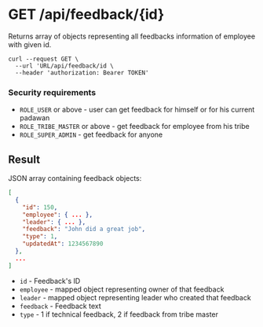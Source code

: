 # GET /api/feedback/{id}

Returns array of objects representing all feedbacks information of employee with given id.

```
curl --request GET \
  --url 'URL/api/feedback/id \
  --header 'authorization: Bearer TOKEN'
```

### Security requirements
* `ROLE_USER` or above - user can get feedback for himself or for his current padawan
* `ROLE_TRIBE_MASTER` or above - get feedback for employee from his tribe
* `ROLE_SUPER_ADMIN` - get feedback for anyone
## Result
JSON array containing feedback objects:

```json
[
  {
    "id": 150,
    "employee": { ... },
    "leader": { ... },
    "feedback": "John did a great job",
    "type": 1,
    "updatedAt": 1234567890
  },
  ...
]
```
* `id` - Feedback's ID
* `employee` - mapped object representing owner of that feedback
* `leader` - mapped object representing leader who created that feedback
* `feedback` - Feedback text
* `type` - 1 if technical feedback, 2 if feedback from tribe master
